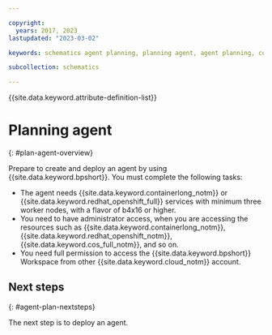 ```yaml
---

copyright:
  years: 2017, 2023
lastupdated: "2023-03-02"

keywords: schematics agent planning, planning agent, agent planning, command-line, api, ui

subcollection: schematics

---
```


{{site.data.keyword.attribute-definition-list}}

# Planning agent
{: #plan-agent-overview}

Prepare to create and deploy an agent by using {{site.data.keyword.bpshort}}. You must complete the following tasks:

- The agent needs {{site.data.keyword.containerlong_notm}} or {{site.data.keyword.redhat_openshift_full}} services with minimum three worker nodes, with a flavor of b4x16 or higher.
- You need to have administrator access, when you are accessing the resources such as {{site.data.keyword.containerlong_notm}}, {{site.data.keyword.redhat_openshift_notm}}, {{site.data.keyword.cos_full_notm}}, and so on.
- You need full permission to access the {{site.data.keyword.bpshort}} Workspace from other {{site.data.keyword.cloud_notm}} account.

## Next steps
{: #agent-plan-nextsteps}

The next step is to deploy an agent.
